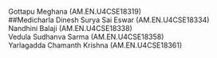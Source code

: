 Gottapu Meghana (AM.EN.U4CSE18319)<br/>
##Medicharla Dinesh Surya Sai Eswar (AM.EN.U4CSE18334)<br/>
Nandhini Balaji (AM.EN.U4CSE18338)<br/>
Vedula Sudhanva Sarma (AM.EN.U4CSE18358)<br/>
Yarlagadda Chamanth Krishna (AM.EN.U4CSE18361)<br/>
